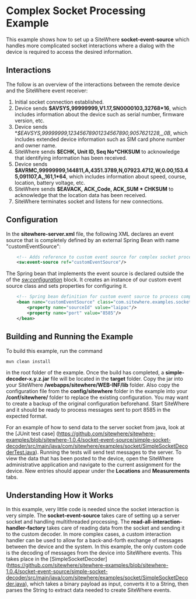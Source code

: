 Complex Socket Processing Example
=================================
This example shows how to set up a SiteWhere **socket-event-source** which handles
more complicated socket interactions where a dialog with the device is required to
access the desired information.

Interactions
------------
The follow is an overview of the interactions between the remote device and
the SiteWhere event receiver:

1. Initial socket connection established.
2. Device sends **$AVSYS,99999999,V1.17,SN0000103,32768*16**, which includes information
   about the device such as serial number, firmware version, etc.
3. Device sends **$EAVSYS,99999999,12345678901234567890,9057621228,,,*0B**, which includes
   extended device information such as SIM card phone number and owner name.
4. SiteWhere sends **$ECHK, Unit ID, Seq No*CHKSUM** to acknowledge that identifying
   information has been received.
5. Device sends **$AVRMC,99999999,144811,A,4351.3789,N,07923.4712,W,0.00,153.45,091107,A,,161,1*64**, 
   which includes information about speed, course, location, battery voltage, etc.
6. SiteWhere sends **$EAVACK, ACK_Code, ACK_SUM * CHKSUM** to acknowledge that the location
   data has been received.
7. SiteWhere terminates socket and listens for new connections.

Configuration
-------------
In the **sitewhere-server.xml** file, the following XML declares an event source
that is completely defined by an external Spring Bean with name "customEventSource":

```XML
	<!-- Adds reference to custom event source for complex socket processing -->
	<sw:event-source ref="customEventSource"/>
```

The Spring bean that implements the event source is declared outside the of the
*<sw:configuration>* block. It creates an instance of our custom event source class
and sets properties for configuring it.

```XML
	<!-- Spring bean definition for custom event source to process complex socket input -->
	<bean name="customEventSource" class="com.sitewhere.examples.socket.complex.LaipacEventSource">
		<property name="sourceId" value="laipac"/>
		<property name="port" value="8585"/>
	</bean>
```

Building and Running the Example
--------------------------------
To build this example, run the command

	mvn clean install
	
in the root folder of the example. Once the build has completed, a **simple-decoder-x.y.z.jar** file
will be located in the **target** folder. Copy the jar into your SiteWhere **/webapps/sitewhere/WEB-INF/lib**
folder. Also copy the configuration file from the **config/sitewhere** folder in the example into
your **/conf/sitewhere/** folder to replace the existing configuration. You may want to create a backup
of the original configuration beforehand. Start SiteWhere and it should be ready to process messages
sent to port 8585 in the expected format.

For an example of how to send data to the server socket from java, look at the 
[JUnit test case] (https://github.com/sitewhere/sitewhere-examples/blob/sitewhere-1.0.4/socket-event-source/simple-socket-decoder/src/main/java/com/sitewhere/examples/socket/SimpleSocketDecoderTest.java). Running the tests will send test messages to the server. To view the
data that has been posted to the device, open the SiteWhere administrative application and navigate to 
the current assignment for the device. New entries should appear under the **Locations** and **Measurements** 
tabs.

Understanding How it Works
--------------------------
In this example, very little code is needed since the socket interaction is very simple. The
**socket-event-source** takes care of setting up a server socket and handling multithreaded 
processing. The **read-all-interaction-handler-factory** takes care of reading data from the
socket and sending it to the custom decoder. In more complex cases, a custom interaction handler
can be used to allow for a back-and-forth exchange of messages between the device and the
system. In this example, the only custom code is the decoding of messages from the device into
SiteWhere events. This takes place in the [SimpleSocketDecoder] (https://github.com/sitewhere/sitewhere-examples/blob/sitewhere-1.0.4/socket-event-source/simple-socket-decoder/src/main/java/com/sitewhere/examples/socket/SimpleSocketDecoder.java), which takes a binary payload as input, converts it to a String, then
parses the String to extract data needed to create SiteWhere events.

